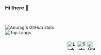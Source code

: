 ### Hi there 👋

<br>

![Anurag's GitHub stats](https://github-readme-stats.vercel.app/api?username=aquilesrodrigues&hide=contribs&theme=dracula&show_icons=true&hide_title=true) <br>
![Top Langs](https://github-readme-stats.vercel.app/api/top-langs/?username=aquilesrodrigues&theme=dracula&layout=compact&hide_title=true)




<h4 align="center"> 

<a href="https://www.linkedin.com/in/aquiles-rodrigues-1715b668/" rel="nofollow"><img src="https://image.flaticon.com/icons/png/512/355/355994.png" width="30px" alt="Linkedin Badge" data-canonical-src="https://image.flaticon.com/icons/png/512/185/185964.png?style=flat-square&amp;logo=Linkedin&amp;logoColor=white&amp;link=https://www.linkedin.com/in/aquiles-rodrigues-1715b668/" style="max-width:10%"></a>
<a href="https://t.me/aquilesrodrigues" rel="nofollow">
 <a href="https://t.me/aquilesrodrigues" rel="nofollow"><img src="https://image.flaticon.com/icons/png/512/355/355977.png" width="30px" alt="Telegram Badge" data-canonical-src="https://img.shields.io/badge/-Telegram-1ca0f1?style=flat-square&amp;labelColor=1ca0f1&amp;logo=telegram&amp;logoColor=white&amp;link=https://t.me/aquilesrodrigues" style="max-width:100%;"></a>
<a href="mailto:victorfarias.new@gmail.com"><img src="https://image.flaticon.com/icons/png/512/355/355992.png" width="30px" alt="Gmail Badge" data-canonical-src="https://img.shields.io/badge/-Gmail-c14438?style=flat-square&amp;logo=Gmail&amp;logoColor=white&amp;link=mailto:cyberfazer@gmail.com" style="max-width:100%;"></a></p>
<!--
**aquilesrodrigues/AquilesRodrigues** 

Here are some ideas to get you started:

- 🔭 I’m currently working on ...

- 🌱 I’m currently learning ...

- 👯 I’m looking to collaborate on ...

- 🤔 I’m looking for help with ...

- 💬 Ask me about ...

- 📫 How to reach me: ...

- 😄 Pronouns: ...

- ⚡ Fun fact: ...

- ✨

  -->
